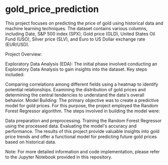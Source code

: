 # gold_price_prediction
This project focuses on predicting the price of gold using historical data and machine learning techniques. The dataset contains various columns, including Date, S&P 500 index (SPX), Gold price (GLD), United States Oil Fund (USO), Silver price (SLV), and Euro to US Dollar exchange rate (EUR/USD).

Project Overview:

Exploratory Data Analysis (EDA): The initial phase involved conducting an Exploratory Data Analysis to gain insights into the dataset. Key steps included:

Comparing correlations among different fields using a heatmap to identify potential relationships.
Examining the distribution of gold prices and determining the central tendencies to understand the data's overall behavior.
Model Building:
The primary objective was to create a predictive model for gold prices. For this purpose, the project employed the Random Forest Regressor algorithm. The steps involved in building the model were:

Data preparation and preprocessing.
Training the Random Forest Regressor using the processed data.
Evaluating the model's accuracy and performance.
The results of this project provide valuable insights into gold price trends and offer a functional model for predicting future gold prices based on historical data.

Note: For more detailed information and code implementation, please refer to the Jupyter Notebook provided in this repository.
